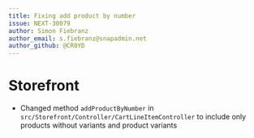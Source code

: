 ```yaml
---
title: Fixing add product by number
issue: NEXT-30079
author: Simon Fiebranz
author_email: s.fiebranz@snapadmin.net
author_github: @CR0YD
---
```

# Storefront
* Changed method `addProductByNumber` in `src/Storefront/Controller/CartLineItemController` to include only products without variants and product variants
